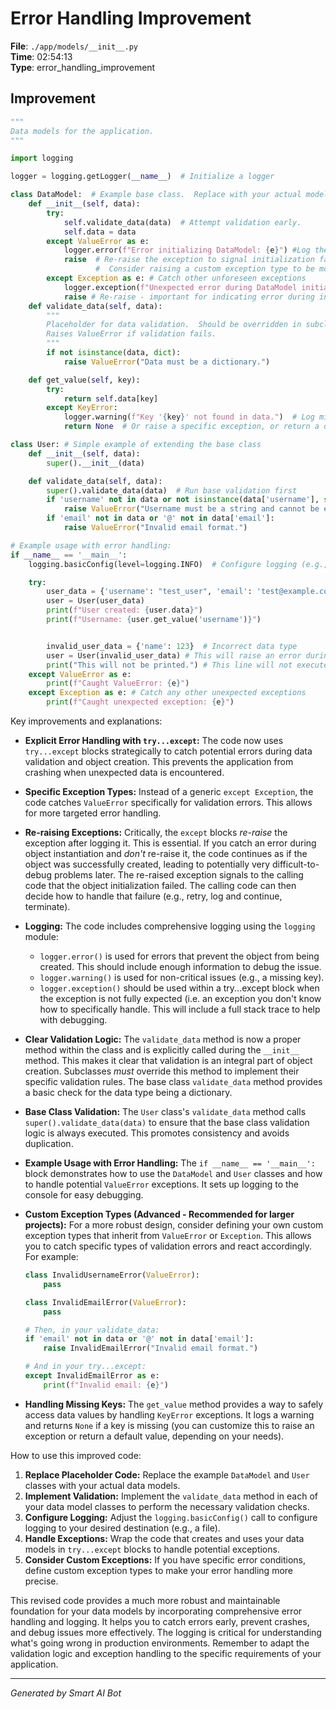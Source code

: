 # Error Handling Improvement

**File**: `./app/models/__init__.py`  
**Time**: 02:54:13  
**Type**: error_handling_improvement

## Improvement

```python
"""
Data models for the application.
"""

import logging

logger = logging.getLogger(__name__)  # Initialize a logger

class DataModel:  # Example base class.  Replace with your actual models.
    def __init__(self, data):
        try:
            self.validate_data(data)  # Attempt validation early.
            self.data = data
        except ValueError as e:
            logger.error(f"Error initializing DataModel: {e}") #Log the detailed error
            raise  # Re-raise the exception to signal initialization failure.
                   #  Consider raising a custom exception type to be more specific.
        except Exception as e: # Catch other unforeseen exceptions
            logger.exception(f"Unexpected error during DataModel initialization: {e}") # Log with traceback
            raise # Re-raise - important for indicating error during instantiation
    def validate_data(self, data):
        """
        Placeholder for data validation.  Should be overridden in subclasses.
        Raises ValueError if validation fails.
        """
        if not isinstance(data, dict):
            raise ValueError("Data must be a dictionary.")

    def get_value(self, key):
        try:
            return self.data[key]
        except KeyError:
            logger.warning(f"Key '{key}' not found in data.")  # Log missing keys
            return None  # Or raise a specific exception, or return a default value

class User: # Simple example of extending the base class
    def __init__(self, data):
        super().__init__(data)

    def validate_data(self, data):
        super().validate_data(data)  # Run base validation first
        if 'username' not in data or not isinstance(data['username'], str):
            raise ValueError("Username must be a string and cannot be empty")
        if 'email' not in data or '@' not in data['email']:
            raise ValueError("Invalid email format.")

# Example usage with error handling:
if __name__ == '__main__':
    logging.basicConfig(level=logging.INFO)  # Configure logging (e.g., to console)

    try:
        user_data = {'username': "test_user", 'email': 'test@example.com'}
        user = User(user_data)
        print(f"User created: {user.data}")
        print(f"Username: {user.get_value('username')}")


        invalid_user_data = {'name': 123}  # Incorrect data type
        user = User(invalid_user_data) # This will raise an error during initialization
        print("This will not be printed.") # This line will not execute
    except ValueError as e:
        print(f"Caught ValueError: {e}")
    except Exception as e: # Catch any other unexpected exceptions
        print(f"Caught unexpected exception: {e}")
```

Key improvements and explanations:

* **Explicit Error Handling with `try...except`:**  The code now uses `try...except` blocks strategically to catch potential errors during data validation and object creation.  This prevents the application from crashing when unexpected data is encountered.

* **Specific Exception Types:**  Instead of a generic `except Exception`, the code catches `ValueError` specifically for validation errors.  This allows for more targeted error handling.

* **Re-raising Exceptions:**  Critically, the `except` blocks *re-raise* the exception after logging it.  This is essential. If you catch an error during object instantiation and *don't* re-raise it, the code continues as if the object was successfully created, leading to potentially very difficult-to-debug problems later.  The re-raised exception signals to the calling code that the object initialization failed.  The calling code can then decide how to handle that failure (e.g., retry, log and continue, terminate).

* **Logging:**  The code includes comprehensive logging using the `logging` module:
    * `logger.error()` is used for errors that prevent the object from being created.  This should include enough information to debug the issue.
    * `logger.warning()` is used for non-critical issues (e.g., a missing key).
    * `logger.exception()` should be used within a try...except block when the exception is not fully expected (i.e. an exception you don't know how to specifically handle. This will include a full stack trace to help with debugging.

* **Clear Validation Logic:**  The `validate_data` method is now a proper method within the class and is explicitly called during the `__init__` method.  This makes it clear that validation is an integral part of object creation. Subclasses *must* override this method to implement their specific validation rules.  The base class `validate_data` method provides a basic check for the data type being a dictionary.

* **Base Class Validation:**  The `User` class's `validate_data` method calls `super().validate_data(data)` to ensure that the base class validation logic is always executed. This promotes consistency and avoids duplication.

* **Example Usage with Error Handling:**  The `if __name__ == '__main__':` block demonstrates how to use the `DataModel` and `User` classes and how to handle potential `ValueError` exceptions.  It sets up logging to the console for easy debugging.

* **Custom Exception Types (Advanced - Recommended for larger projects):** For a more robust design, consider defining your own custom exception types that inherit from `ValueError` or `Exception`. This allows you to catch specific types of validation errors and react accordingly.  For example:

  ```python
  class InvalidUsernameError(ValueError):
      pass

  class InvalidEmailError(ValueError):
      pass

  # Then, in your validate_data:
  if 'email' not in data or '@' not in data['email']:
      raise InvalidEmailError("Invalid email format.")

  # And in your try...except:
  except InvalidEmailError as e:
      print(f"Invalid email: {e}")
  ```

* **Handling Missing Keys:** The `get_value` method provides a way to safely access data values by handling `KeyError` exceptions. It logs a warning and returns `None` if a key is missing (you can customize this to raise an exception or return a default value, depending on your needs).

How to use this improved code:

1. **Replace Placeholder Code:** Replace the example `DataModel` and `User` classes with your actual data models.
2. **Implement Validation:** Implement the `validate_data` method in each of your data model classes to perform the necessary validation checks.
3. **Configure Logging:**  Adjust the `logging.basicConfig()` call to configure logging to your desired destination (e.g., a file).
4. **Handle Exceptions:**  Wrap the code that creates and uses your data models in `try...except` blocks to handle potential exceptions.
5. **Consider Custom Exceptions:**  If you have specific error conditions, define custom exception types to make your error handling more precise.

This revised code provides a much more robust and maintainable foundation for your data models by incorporating comprehensive error handling and logging.  It helps you to catch errors early, prevent crashes, and debug issues more effectively.  The logging is critical for understanding what's going wrong in production environments.  Remember to adapt the validation logic and exception handling to the specific requirements of your application.

---
*Generated by Smart AI Bot*
